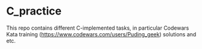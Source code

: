 # C_practice
This repo contains different C-implemented tasks, in particular Codewars Kata training (https://www.codewars.com/users/Puding_geek) solutions and etc.

